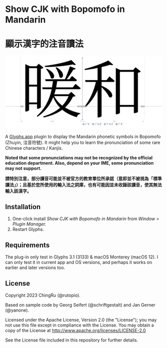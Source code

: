 # Show CJK with Bopomofo in Mandarin

# 顯示漢字的注音讀法

![Show CJK with Bopomofo in Mandarin](demo.png)


A [Glyphs.app](https://glyphsapp.com/) plugin to display the Mandarin phonetic symbols in Bopomofo (Zhuyin, 注音符號). It might help you to learn the pronunciation of some rare Chinese characters / Kanjis.

**Noted that some pronunciations may not be recognized by the official education department. Also, depend on your IME, some pronunciation may not support.**

**請特別注意，部分讀音可能並不被官方的教育單位所承認（意即並不被視為「標準讀法」）；且基於您所使用的輸入法之詞庫，也有可能因並未收錄該讀音，使其無法輸入該漢字。**

## Installation

1. One-click install *Show CJK with Bopomofo in Mandarin* from *Window > Plugin Manager.*
2. Restart Glyphs.

## Requirements

The plug-in only test in Glyphs 3.1 (3133) & macOS Monterey (macOS 12). I can only test it in current app and OS versions, and perhaps it works on earlier and later versions too.

## License

Copyright 2023 ChingRu (@rutopio).

Based on sample code by Georg Seifert (@schriftgestalt) and Jan Gerner (@yanone).

Licensed under the Apache License, Version 2.0 (the "License"); you may not use this file except in compliance with the License. You may obtain a copy of the License at http://www.apache.org/licenses/LICENSE-2.0

See the License file included in this repository for further details.
